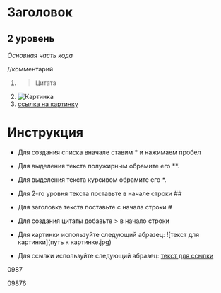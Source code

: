 # Заголовок 

## 2 уровень

*Основная часть кода*

//комментарий

1. > Цитата
2. ![Картинка](C:\Users\HP\Desktop.jpg)
3. [ссылка на картинку](https://host-base.ru/wp-content/uploads/1/7/c/17c86d4f862234bbc3a2f0a432a9f850.jpeg)

# **Инструкция**

* Для создания списка вначале ставим * и нажимаем пробел

* Для выделения текста полужирным обрамите его **.

* Для выделения текста курсивом обрамите его *.

* Для 2-го уровня текста поставьте в начале строки ##

* Для заголовка текста поставьте с начала строки #

* Для создания цитаты добавьте > в начало строки

* Для картинки используйте следующий абразец: ![текст для картинки](путь к картинке.jpg)

* Для ссылки используйте следующий абразец: [текст для ссылки](ссылка)

0987

09876